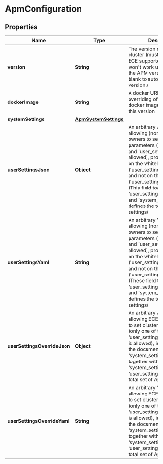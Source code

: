 # ApmConfiguration

## Properties
Name | Type | Description | Notes
------------ | ------------- | ------------- | -------------
**version** | **String** | The version of the Apm cluster (must be one of the ECE supported versions, and won&#x27;t work unless it matches the APM version. Leave blank to auto-detect version.) |  [optional]
**dockerImage** | **String** | A docker URI that allows overriding of the default docker image specified for this version |  [optional]
**systemSettings** | [**ApmSystemSettings**](ApmSystemSettings.md) |  |  [optional]
**userSettingsJson** | **Object** | An arbitrary JSON object allowing (non-admin) cluster owners to set their parameters (only one of this and &#x27;user_settings_yaml&#x27; is allowed), provided they are on the whitelist (&#x27;user_settings_whitelist&#x27;) and not on the blacklist (&#x27;user_settings_blacklist&#x27;). (This field together with &#x27;user_settings_override*&#x27; and &#x27;system_settings&#x27; defines the total set of Apm settings) |  [optional]
**userSettingsYaml** | **String** | An arbitrary YAML object allowing (non-admin) cluster owners to set their parameters (only one of this and &#x27;user_settings_json&#x27; is allowed), provided they are on the whitelist (&#x27;user_settings_whitelist&#x27;) and not on the blacklist (&#x27;user_settings_blacklist&#x27;). (These field together with &#x27;user_settings_override*&#x27; and &#x27;system_settings&#x27; defines the total set of Apm settings) |  [optional]
**userSettingsOverrideJson** | **Object** | An arbitrary JSON object allowing ECE admins owners to set clusters&#x27; parameters (only one of this and &#x27;user_settings_override_yaml&#x27; is allowed), ie in addition to the documented &#x27;system_settings&#x27;. (This field together with &#x27;system_settings&#x27; and &#x27;user_settings*&#x27; defines the total set of Apm settings) |  [optional]
**userSettingsOverrideYaml** | **String** | An arbitrary YAML object allowing ECE admins owners to set clusters&#x27; parameters (only one of this and &#x27;user_settings_override_json&#x27; is allowed), ie in addition to the documented &#x27;system_settings&#x27;. (This field together with &#x27;system_settings&#x27; and &#x27;user_settings*&#x27; defines the total set of Apm settings) |  [optional]
